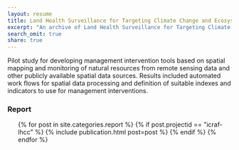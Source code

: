 ```yaml
---
layout: resume
title: Land Health Surveillance for Targeting Climate Change and Ecosystem Management Interventions in Africa
excerpt: "An archive of Land Health Surveillance for Targeting Climate Change and Ecosystem Management Interventions in Africa publications"
search_omit: true
share: true
---
```


Pilot study for developing management intervention tools based on spatial mapping and monitoring of natural resources from remote sensing data and other publicly available spatial data sources. Results included automated work flows for spatial data processing and definition of suitable indexes and indicators to use for management interventions.

### Report

<ul class="post-list">
{% for post in site.categories.report %}
  {% if post.projectid == "icraf-lhcc" %}
    {% include publication.html post=post %}
  {% endif %}
{% endfor %}
</ul>
